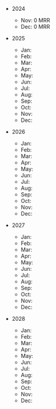 - 2024
  - Nov: 0 MRR
  - Dec: 0 MRR
 
- 2025
  - Jan: 
  - Feb:
  - Mar:
  - Apr:
  - May:
  - Jun:
  - Jul:
  - Aug:
  - Sep:
  - Oct:
  - Nov:
  - Dec:

- 2026
  - Jan: 
  - Feb:
  - Mar:
  - Apr:
  - May:
  - Jun:
  - Jul:
  - Aug:
  - Sep:
  - Oct:
  - Nov:
  - Dec:

- 2027
  - Jan: 
  - Feb:
  - Mar:
  - Apr:
  - May:
  - Jun:
  - Jul:
  - Aug:
  - Sep:
  - Oct:
  - Nov:
  - Dec:

- 2028
  - Jan: 
  - Feb:
  - Mar:
  - Apr:
  - May:
  - Jun:
  - Jul:
  - Aug:
  - Sep:
  - Oct:
  - Nov:
  - Dec:
